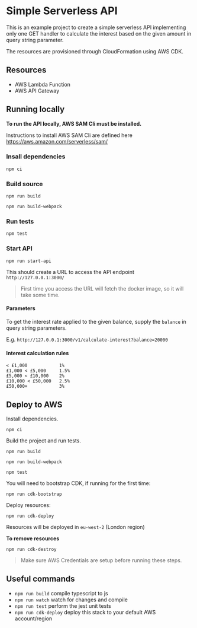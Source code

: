 # Simple Serverless API

This is an example project to create a simple serverless API implementing only one GET handler
to calculate the interest based on the given amount in query string parameter.

The resources are provisioned through CloudFormation using AWS CDK.

## Resources

* AWS Lambda Function
* AWS API Gateway

## Running locally

**To run the API locally, AWS SAM Cli must be installed.**

Instructions to install AWS SAM Cli are defined here https://aws.amazon.com/serverless/sam/

### Insall dependencies

`npm ci`

### Build source

`npm run build`

`npm run build-webpack`

### Run tests

`npm test`

### Start API

`npm run start-api`

This should create a URL to access the API endpoint `http://127.0.0.1:3000/`

> First time you access the URL will fetch the docker image, so it will take some time.

#### Parameters

To get the interest rate applied to the given balance, supply the `balance` in query string parameters.

E.g. `http://127.0.0.1:3000/v1/calculate-interest?balance=20000`

#### Interest calculation rules

    < £1,000            1%
    £1,000 < £5,000     1.5%
    £5,000 < £10,000    2%
    £10,000 < £50,000   2.5%
    £50,000+            3%

## Deploy to AWS

Install dependencies.

`npm ci`

Build the project and run tests.

`npm run build`

`npm run build-webpack`

`npm test`

You will need to bootstrap CDK, if running for the first time:

`npm run cdk-bootstrap`

Deploy resources:

`npm run cdk-deploy`

Resources will be deployed in `eu-west-2` (London region)

**To remove resources**

`npm run cdk-destroy`

> Make sure AWS Credentials are setup before running these steps.

## Useful commands

* `npm run build`           compile typescript to js
* `npm run watch`           watch for changes and compile
* `npm run test`            perform the jest unit tests
* `npm run cdk-deploy`      deploy this stack to your default AWS account/region
